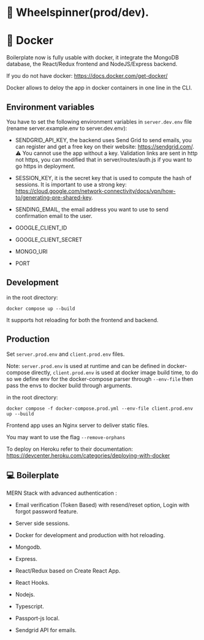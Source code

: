 # :rocket: Wheelspinner(prod/dev).

# :whale: Docker

Boilerplate now is fully usable with docker, it integrate the MongoDB database, the React/Redux frontend and NodeJS/Express backend.

If you do not have docker: <https://docs.docker.com/get-docker/>

Docker allows to deloy the app in docker containers in one line in the CLI.

## Environment variables

You have to set the following environment variables in `server.dev.env` file (rename server.example.env to server.dev.env):

- SENDGRID_API_KEY, the backend uses Send Grid to send emails, you can register and get a free key on their website: <https://sendgrid.com/>. :warning: You cannot use the app without a key. Validation links are sent in http not https, you can modified that in server/routes/auth.js if you want to go https in deployment.

- SESSION_KEY, it is the secret key that is used to compute the hash of sessions. It is important to use a strong key: <https://cloud.google.com/network-connectivity/docs/vpn/how-to/generating-pre-shared-key>.

- SENDING_EMAIL, the email address you want to use to send confirmation email to the user.

- GOOGLE_CLIENT_ID

- GOOGLE_CLIENT_SECRET

- MONGO_URI

- PORT

## Development

in the root directory:

`docker compose up --build`

It supports hot reloading for both the frontend and backend.

## Production

Set `server.prod.env` and `client.prod.env` files.

Note: `server.prod.env` is used at runtime and can be defined in docker-compose directly, `client.prod.env` is used at docker image build time, to do so we define env for the docker-compose parser through `--env-file` then pass the envs to docker build through arguments.

in the root directory:

`docker compose -f docker-compose.prod.yml --env-file client.prod.env up --build`

Frontend app uses an Nginx server to deliver static files.

You may want to use the flag `--remove-orphans`

To deploy on Heroku refer to their documentation:
<https://devcenter.heroku.com/categories/deploying-with-docker>

## :computer: Boilerplate

MERN Stack with advanced authentication :

- Email verification (Token Based) with resend/reset option, Login with forgot password feature.

- Server side sessions.

- Docker for development and production with hot reloading.

- Mongodb.

- Express.

- React/Redux based on Create React App.

- React Hooks.

- Nodejs.

- Typescript.

- Passport-js local.

- Sendgrid API for emails.
